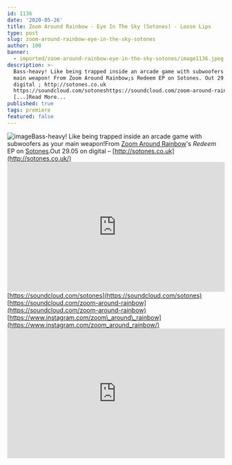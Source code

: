 ```yaml
---
id: 1136
date: '2020-05-26'
title: Zoom Around Rainbow - Eye In The Sky (Sotones) - Loose Lips
type: post
slug: zoom-around-rainbow-eye-in-the-sky-sotones
author: 100
banner:
  - imported/zoom-around-rainbow-eye-in-the-sky-sotones/image1136.jpeg
description: >-
  Bass-heavy! Like being trapped inside an arcade game with subwoofers as your
  main weapon! From Zoom Around Rainbow;s Redeem EP on Sotones. Out 29.05 on
  digital ; http://sotones.co.uk
  https://soundcloud.com/sotoneshttps://soundcloud.com/zoom-around-rainbowhttps://www.instagram.com/zoom_around_rainbow
  [...]Read More...
published: true
tags: premiere
featured: false
---
```

![image](../imported/zoom-around-rainbow-eye-in-the-sky-sotones/image1136.jpeg)Bass-heavy! Like being trapped inside an arcade game with subwoofers as your main weapon!From [Zoom Around Rainbow](http://sotones.co.uk/artist/zoom-around-rainbow/)'s _Redeem_ EP on [Sotones](http://sotones.co.uk/).Out 29.05 on digital – [](http://sotones.co.uk/)[http://sotones.co.uk](http://sotones.co.uk/)<iframe width='100%' height='300' scrolling='no' frameborder='no' allow='autoplay' src='https://w.soundcloud.com/player/?url=https%3A//api.soundcloud.com/tracks/828410728&color=%23ff5500&auto_play=false&hide_related=true&show_comments=true&show_user=true&show_reposts=false&show_teaser=false'></iframe>[](https://soundcloud.com/sotones)[https://soundcloud.com/sotones](https://soundcloud.com/sotones)  
[](https://soundcloud.com/zoom-around-rainbow)[https://soundcloud.com/zoom-around-rainbow](https://soundcloud.com/zoom-around-rainbow)  
[](https://www.instagram.com/zoom_around_rainbow/)[https://www.instagram.com/zoom\_around\_rainbow](https://www.instagram.com/zoom_around_rainbow/)<iframe width='100%' height='300' scrolling='no' frameborder='no' allow='autoplay' src='https://www.youtube.com/embed/wSGDgtNJepo'></iframe>